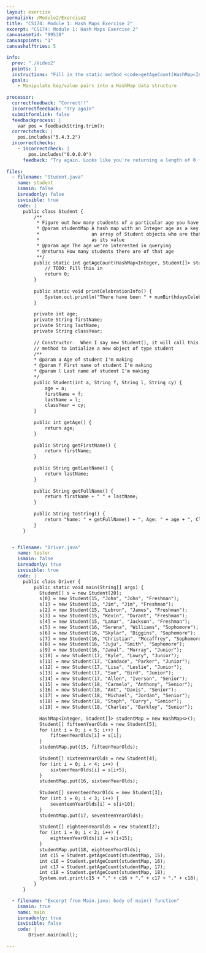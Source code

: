 ```yaml
---
layout: exercise
permalink: /Module2/Exercise2
title: "CS174: Module 1: Hash Maps Exercise 2"
excerpt: "CS174: Module 1: Hash Maps Exercise 2"
canvasasmtid: "99538"
canvaspoints: "1"
canvashalftries: 5

info:
  prev: "./Video2"
  points: 1
  instructions: "Fill in the static method <code>getAgeCount(HashMap<Integer, Student[]> studentMap, int age)</code> in the <code>Student</code> class.  This method takes in a HashMap whose keys are an <code>Integer</code> representing an age, and whose values are <code>Student[]</code> arrays of students, as well as an age of interest.  This method should return an int which says how many students are of the particular age."
  goals:
    - Manipulate key/value pairs into a HashMap data structure
    
processor:  
  correctfeedback: "Correct!!" 
  incorrectfeedback: "Try again"
  submitformlink: false
  feedbackprocess: | 
    var pos = feedbackString.trim();
  correctcheck: |
    pos.includes("5.4.3.2")
  incorrectchecks:
    - incorrectcheck: |
        pos.includes("0.0.0.0")
      feedback: "Try again. Looks like you're returning a length of 0 for every input."  
 
files:
  - filename: "Student.java"
    name: student
    ismain: false
    isreadonly: false
    isvisible: true
    code: | 
      public class Student {
          /**
           * Figure out how many students of a particular age you have 
           * @param studentMap A hash map with an Integer age as a key and
           *                   an array of Student objects who are that age
           *                   as its value
           * @param age The age we're interested in querying
           * @returns How many students there are of that age
           **/
          public static int getAgeCount(HashMap<Integer, Student[]> studentMap, int age) {
              // TODO: Fill this in
              return 0;
          }
          
          public static void printCelebrationInfo() {
              System.out.println("There have been " + numBirthdaysCelebrated + " birthdays");
          }
          
          private int age;
          private String firstName;
          private String lastName;
          private String classYear;
          
          // Constructor.  When I say new Student(), it will call this
          // method to intialize a new object of type student
          /**
          * @param a Age of student I'm making
          * @param f First name of student I'm making
          * @param l Last name of student I'm making
          */
          public Student(int a, String f, String l, String cy) {
              age = a;
              firstName = f;
              lastName = l;
              classYear = cy;
          }
          
          public int getAge() {
              return age;
          }
          
          public String getFirstName() {
              return firstName;
          }
          
          public String getLastName() {
              return lastName;
          }
          
          public String getFullName() {
              return firstName + " " + lastName;
          }
          
          public String toString() {
              return "Name: " + getFullName() + ", Age: " + age + ", Class Year: " + classYear;
          }
      }


  - filename: "Driver.java"
    name: tester
    ismain: false
    isreadonly: true
    isvisible: true
    code: | 
      public class Driver {
          public static void main(String[] args) {
            Student[] s = new Student[20];
            s[0] = new Student(15, "John", "John", "Freshman");
            s[1] = new Student(15, "Jim", "Jim", "Freshman");
            s[2] = new Student(15, "Lebron", "James", "Freshman");
            s[3] = new Student(15, "Kevin", "Durant", "Freshman");
            s[4] = new Student(15, "Lamar", "Jackson", "Freshman");
            s[5] = new Student(16, "Serena", "Williams", "Sophomore"); 
            s[6] = new Student(16, "Skylar", "Diggins", "Sophomore");
            s[7] = new Student(16, "Christian", "Mccaffrey", "Sophomore");
            s[8] = new Student(16, "Juju", "Smith", "Sophomore");
            s[9] = new Student(16, "Jamal", "Murray", "Junior");
            s[10] = new Student(17, "Kyle", "Lowry", "Junior");
            s[11] = new Student(17, "Candace", "Parker", "Junior");
            s[12] = new Student(17, "Lisa", "Leslie", "Junior");
            s[13] = new Student(17, "Sue", "Bird", "Junior");
            s[14] = new Student(17, "Allen", "Iverson", "Senior");
            s[15] = new Student(18, "Carmelo", "Anthony", "Senior"); 
            s[16] = new Student(18, "Ant", "Davis", "Senior");
            s[17] = new Student(18, "Michael", "Jordan", "Senior");
            s[18] = new Student(18, "Steph", "Curry", "Senior");
            s[19] = new Student(18, "Charles", "Barkley", "Senior");
            
            HashMap<Integer, Student[]> studentMap = new HashMap<>();
            Student[] fifteenYearOlds = new Student[5];
            for (int i = 0; i < 5; i++) {
                fifteenYearOlds[i] = s[i];
            }
            studentMap.put(15, fifteenYearOlds);
            
            Student[] sixteenYearOlds = new Student[4];
            for (int i = 0; i < 4; i++) {
                sixteenYearOlds[i] = s[i+5];
            }
            studentMap.put(16, sixteenYearOlds);
            
            Student[] seventeenYearOlds = new Student[3];
            for (int i = 0; i < 3; i++) {
                seventeenYearOlds[i] = s[i+10];
            }
            studentMap.put(17, seventeenYearOlds);
            
            Student[] eighteenYearOlds = new Student[2];
            for (int i = 0; i < 2; i++) {
                eighteenYearOlds[i] = s[i+15];
            }
            studentMap.put(18, eighteenYearOlds);
            int c15 = Student.getAgeCount(studentMap, 15);
            int c16 = Student.getAgeCount(studentMap, 16);
            int c17 = Student.getAgeCount(studentMap, 17);
            int c18 = Student.getAgeCount(studentMap, 18);
            System.out.print(c15 + "." + c16 + "." + c17 + "." + c18);
          }
      }  

  - filename: "Excerpt from Main.java: body of main() function"
    ismain: true
    name: main
    isreadonly: true
    isvisible: false
    code: |
        Driver.main(null);
        
---
```

